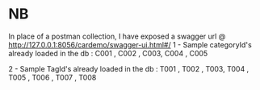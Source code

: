 # NB
In place of a postman collection, I have exposed a swagger url @ http://127.0.0.1:8056/cardemo/swagger-ui.html#/
1 - Sample categoryId's already loaded in the db : C001 , C002  , C003, C004  , C005

2 - Sample TagId's already loaded in the db : T001 , T002  , T003, T004  , T005 , T006 , T007  , T008